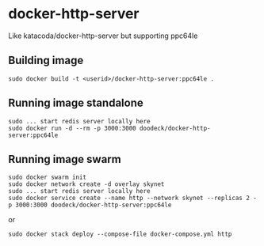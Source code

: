 # docker-http-server
Like katacoda/docker-http-server but supporting ppc64le

## Building image
```
sudo docker build -t <userid>/docker-http-server:ppc64le .
```

## Running image standalone
```
sudo ... start redis server locally here
sudo docker run -d --rm -p 3000:3000 doodeck/docker-http-server:ppc64le
```

## Running image swarm

```
sudo docker swarm init
sudo docker network create -d overlay skynet
sudo ... start redis server locally here
sudo docker service create --name http --network skynet --replicas 2 -p 3000:3000 doodeck/docker-http-server:ppc64le
```
or
```
sudo docker stack deploy --compose-file docker-compose.yml http
```
